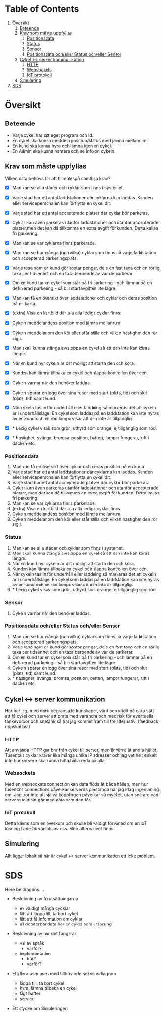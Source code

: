 
# Table of Contents

1.  [Översikt](#org8a596ce)
    1.  [Beteende](#org2ecd51a)
    2.  [Krav som måste uppfyllas](#org34ef10e)
        1.  [Positionsdata](#org5ddd89e)
        2.  [Status](#org7ddd20c)
        3.  [Sensor](#orgb838dbc)
        4.  [Positionsdata och/eller Status och/eller Sensor](#orgb10571e)
    3.  [Cykel <-> server kommunikation](#org0002f6b)
        1.  [HTTP](#org2969655)
        2.  [Websockets](#orgc77aa97)
        3.  [IoT protokoll](#orgf464e51)
    4.  [Simulering](#org07471f1)
2.  [SDS](#orgc4743a8)



<a id="org8a596ce"></a>

# Översikt


<a id="org2ecd51a"></a>

## Beteende

-   Varje cykel har sitt eget program och id.
-   En cykel ska kunna meddela position/status med jämna mellanrum.
-   En kund ska kunna hyra och lämna igen en cykel.
-   En Admin ska kunna hantera och se info on cykeln.


<a id="org34ef10e"></a>

## Krav som måste uppfyllas

Vilken data behövs för att tillmötesgå samtliga krav?

-   [X] Man kan se alla städer och cyklar som finns i systemet.
-   [X] Varje stad har ett antal laddstationer där cyklarna kan laddas. Kunden eller servicepersonalen kan förflytta en cykel dit.
-   [X] Varje stad har ett antal accepterade platser där cyklar bör parkeras.
-   [X] Cyklar kan även parkeras utanför laddstationer och utanför accepterade platser,men det kan då tillkomma en extra avgift för kunden. Detta kallas fri parkering.
-   [X] Man kan se var cyklarna finns parkerade.
-   [X] Man kan se hur många (och vilka) cyklar som finns på varje laddstation och accepterad parkeringsplats.
-   [X] Varje resa som en kund gör kostar pengar, dels en fast taxa och en rörlig taxa per tidsenhet och en taxa beroende av var de parkerar.
-   [X] Om en kund tar en cykel som står på fri parkering - och lämnar på en definierad parkering - så blir startavgiften lite lägre
-   [X] Man kan få en översikt över laddstationer och cyklar och deras position på en karta.
-   [X] (extra) Visa en kartbild där alla alla lediga cyklar finns.
-   [X] Cykeln meddelar dess position med jämna mellanrum.
-   [X] Cykeln meddelar om den kör eller står stilla och vilken hastighet den rör sig i.
-   [X] Man skall kunna stänga av/stoppa en cykel så att den inte kan köras längre.
-   [X] När en kund hyr cykeln är det möjligt att starta den och köra.
-   [X] Kunden kan lämna tillbaka en cykel och släppa kontrollen över den.
-   [X] Cykeln varnar när den behöver laddas.
-   [X] Cykeln sparar en logg över sina resor med start (plats, tid) och slut (plats, tid) samt kund.
-   [X] När cykeln tas in för underhåll eller laddning så markeras det att cykeln är i underhållsläge. En cykel som laddas på en laddstation kan inte hyras av en kund och en röd lampa visar att den inte är tillgänglig.
-   [X] \* Ledig cykel visas som grön, uthyrd som orange, ej tillgänglig som röd.
-   [X] \* hastighet, svänga, bromsa, position, batteri, lampor fungerar, luft i däcken etc.


<a id="org5ddd89e"></a>

### Positionsdata

1.  Man kan få en översikt över cyklar och deras position på en karta
2.  Varje stad har ett antal laddstationer där cyklarna kan laddas.
    Kunden eller servicepersonalen kan förflytta en cykel dit.
3.  Varje stad har ett antal accepterade platser där cyklar bör parkeras.
4.  Cyklar kan även parkeras utanför laddstationer och utanför accepterade platser,
    men det kan då tillkomma en extra avgift för kunden. Detta kallas fri parkering.
5.  Man kan se var cyklarna finns parkerade.
6.  (extra) Visa en kartbild där alla alla lediga cyklar finns.
7.  Cykeln meddelar dess position med jämna mellanrum.
8.  Cykeln meddelar om den kör eller står stilla och vilken hastighet den rör sig i.


<a id="org7ddd20c"></a>

### Status

1.  Man kan se alla städer och cyklar som finns i systemet.
2.  Man skall kunna stänga av/stoppa en cykel så att den inte kan köras längre.
3.  När en kund hyr cykeln är det möjligt att starta den och köra.
4.  Kunden kan lämna tillbaka en cykel och släppa kontrollen över den.
5.  När cykeln tas in för underhåll eller laddning så markeras det att cykeln är i underhållsläge. En cykel som laddas på en laddstation kan inte hyras av en kund och en röd lampa visar att den inte är tillgänglig.
6.  \* Ledig cykel visas som grön, uthyrd som orange, ej tillgänglig som röd.


<a id="orgb838dbc"></a>

### Sensor

1.  Cykeln varnar när den behöver laddas.


<a id="orgb10571e"></a>

### Positionsdata och/eller Status och/eller Sensor

1.  Man kan se hur många (och vilka) cyklar som finns på varje laddstation och accepterad parkeringsplats.
2.  Varje resa som en kund gör kostar pengar, dels en fast taxa och en rörlig taxa per tidsenhet och en taxa beroende av var de parkerar.
3.  Om en kund tar en cykel som står på fri parkering - och lämnar på en definierad parkering - så blir startavgiften lite lägre
4.  Cykeln sparar en logg över sina resor med start (plats, tid) och slut (plats, tid) samt kund.
5.  \* hastighet, svänga, bromsa, position, batteri, lampor fungerar, luft i däcken etc.


<a id="org0002f6b"></a>

## Cykel <-> server kommunikation

Här har jag, med mina begränsade kunskaper, vänt och vridit på olika sätt att få cykel
och server att prata med varandra och med risk för eventuella tankevurpor och snetänk
så har jag kommit fram till tre alternativ. (feedback uppskattas!)


<a id="org2969655"></a>

### HTTP

Att använda HTTP går bra från cykel till server, men är värre åt andra hållet.
Tusentals cyklar kräver lika många unika IP adresser och jag vet helt enkelt inte hur
servern ska kunna hitta/hålla reda på alla.


<a id="orgc77aa97"></a>

### Websockets

Med en websockets connection kan data flöda åt båda hållen, men hur tusentals connections
påverkar serverns prestanda har jag idag ingen aning om. Jag tror inte att själva
kopplingen påverkar så mycket, utan snarare vad servern faktiskt gör med data som den får.


<a id="orgf464e51"></a>

### IoT protokoll

Detta känns som en överkurs och skulle bli väldigt förvånad om en IoT lösning hade förväntats av oss.
Men alternativet finns.


<a id="org07471f1"></a>

## Simulering

Allt ligger lokalt så här är cykel <-> server kommunikation ett icke problem.


<a id="orgc4743a8"></a>

# SDS

Here be dragons&#x2026;.

-   Beskrivning av förutsättningarna
    -   ev väldigt många cycklar
    -   lätt att lägga till, ta bort cykel
    -   lätt att få information om cyklar
    -   all debiterbar data har en cykel som ursprung

-   Beskrivning av hur det fungerar
    -   val av språk
        -   varför?
    -   implementation
        -   hur?
        -   varför?

-   Ett/flera usecases med tillhörande sekvensdiagram
    -   lägga till, ta bort cykel
    -   hyra, lämna tillbaka en cykel
    -   lågt batteri
    -   service

-   Ett stycke om Simuleringen

